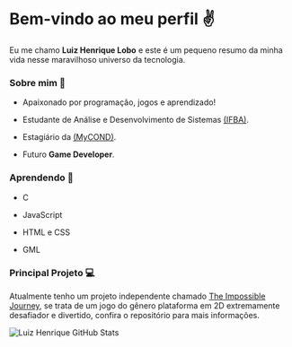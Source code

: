 # Bem-vindo ao meu perfil ✌️  
  

Eu me chamo __Luiz Henrique Lobo__ e este é um pequeno
resumo da minha vida nesse maravilhoso universo da tecnologia.

### Sobre mim 👦   
  

* Apaixonado por programação, jogos e aprendizado!

* Estudante de Análise e Desenvolvimento de Sistemas [(IFBA)](https://portal.ifba.edu.br/).

* Estagiário da [(MyCOND)](https://mycond.com.br/).

* Futuro __Game Developer__.

### Aprendendo 📘  

* C

* JavaScript

* HTML e CSS

* GML

### Principal Projeto 💻  

Atualmente tenho um projeto independente chamado [The Impossible Journey](https://github.com/LuizHenriqueLobo1/The-Impossible-Journey), se trata de um jogo do gênero plataforma em 2D extremamente
desafiador e divertido, confira o repositório para mais informações.  
  
  

![Luiz Henrique GitHub Stats](https://github-readme-stats.vercel.app/api?username=luizhenriquelobo1&show_icons=true)

<!--
**LuizHenriqueLobo1/luizhenriquelobo1** is a ✨ _special_ ✨ repository because its `README.md` (this file) appears on your GitHub profile.

Here are some ideas to get you started:

- 🔭 I’m currently working on ...
- 🌱 I’m currently learning ...
- 👯 I’m looking to collaborate on ...
- 🤔 I’m looking for help with ...
- 💬 Ask me about ...
- 📫 How to reach me: ...
- 😄 Pronouns: ...
- ⚡ Fun fact: ...
-->
